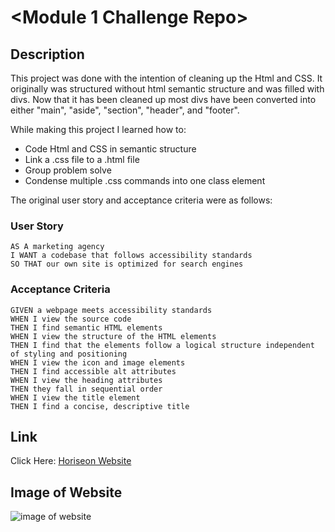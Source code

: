 # <Module 1 Challenge Repo>

## Description

This project was done with the intention of cleaning up the Html and CSS. It originally was structured without html semantic structure and was filled with divs. Now that it has been cleaned up most divs have been converted into either "main", "aside", "section", "header", and "footer".

While making this project I learned how to:

* Code Html and CSS in semantic structure
* Link a .css file to a .html file
* Group problem solve
* Condense multiple .css commands into one class element

The original user story and acceptance criteria were as follows:

### User Story

```
AS A marketing agency
I WANT a codebase that follows accessibility standards
SO THAT our own site is optimized for search engines
```

### Acceptance Criteria

```
GIVEN a webpage meets accessibility standards
WHEN I view the source code
THEN I find semantic HTML elements
WHEN I view the structure of the HTML elements
THEN I find that the elements follow a logical structure independent of styling and positioning
WHEN I view the icon and image elements
THEN I find accessible alt attributes
WHEN I view the heading attributes
THEN they fall in sequential order
WHEN I view the title element
THEN I find a concise, descriptive title
```
## Link

<!-- Link to external website. Opens in New tab -->
Click Here: <a href="https://mateo-wallace.github.io/M1-Horiseon-Refactor/" target="_blank" >Horiseon Website</a>

## Image of Website
![image of website](assets/images/website-image.png)
